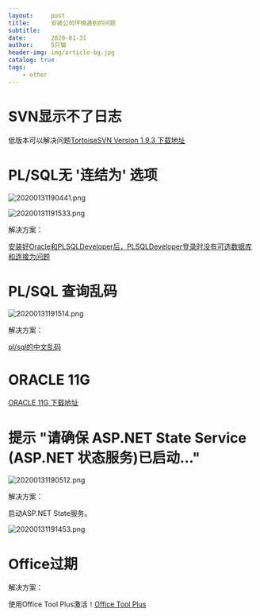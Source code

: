 ```yaml
---
layout:     post
title:      安装公司环境遇到的问题
subtitle:   
date:       2020-01-31
author:     5只猫
header-img: img/article-bg.jpg
catalog: true
tags:
    - other
---
```


# SVN显示不了日志

低版本可以解决问题[TortoiseSVN Version 1.9.3 下载地址](https://osdn.net/projects/tortoisesvn/storage/Archive/1.9.3/)

# PL/SQL无 '连结为' 选项

![20200131190441.png](http://qny.smartcoder.club/bed/20200131190441.png)

![20200131191533.png](http://qny.smartcoder.club/bed/20200131191533.png)

解决方案：

[安装好Oracle和PLSQLDeveloper后，PLSQLDeveloper登录时没有可选数据库和连接为问题](https://blog.csdn.net/ping802363/article/details/54582002)


# PL/SQL 查询乱码

![20200131191514.png](http://qny.smartcoder.club/bed/20200131191514.png)

解决方案：

[pl/sql的中文乱码](https://blog.csdn.net/qq_21383435/article/details/80080977)

# ORACLE 11G 

[ORACLE 11G 下载地址](https://pan.baidu.com/share/link?shareid=3727990022&uk=2249103609#list/path=%2F)


# 提示 "请确保 ASP.NET State Service (ASP.NET 状态服务)已启动..."

![20200131190512.png](http://qny.smartcoder.club/bed/20200131190512.png)

解决方案：

启动ASP.NET State服务。

![20200131191453.png](http://qny.smartcoder.club/bed/20200131191453.png)


# Office过期

解决方案：

使用Office Tool Plus激活！[Office Tool Plus](https://otp.landian.vip/zh-cn/?utm_sources=/archives/49357&landian)